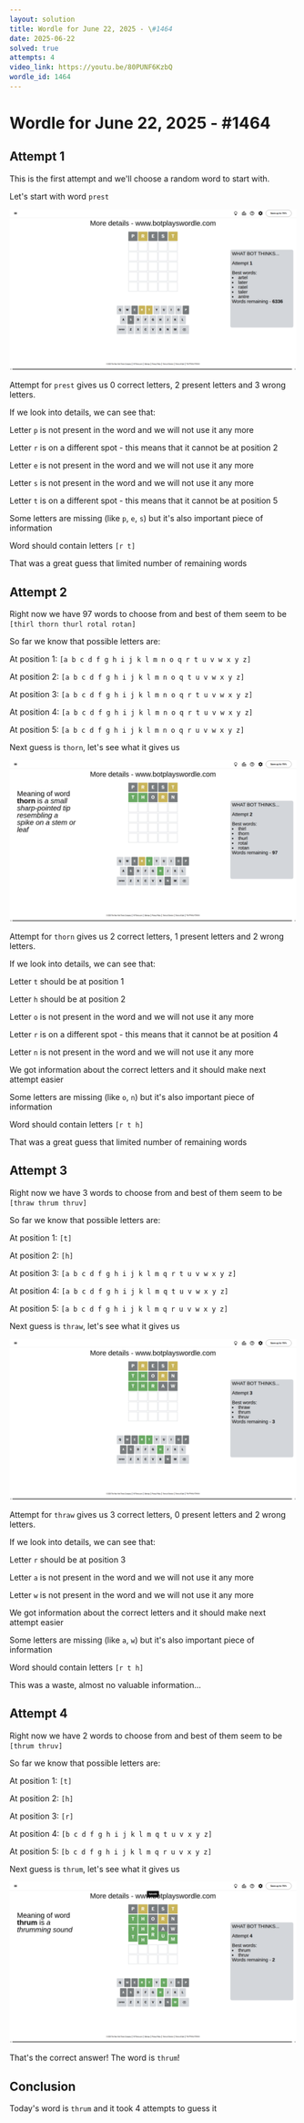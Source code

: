 ```yaml
---
layout: solution
title: Wordle for June 22, 2025 - \#1464
date: 2025-06-22
solved: true
attempts: 4
video_link: https://youtu.be/80PUNF6KzbQ
wordle_id: 1464
---
```


# Wordle for June 22, 2025 - \#1464

## Attempt 1

This is the first attempt and we'll choose a random word to start with.

Let's start with word `prest`

![Attempt 1](2025-06-22/attempt-1.png)

Attempt for `prest` gives us 0 correct letters, 2 present letters and 3 wrong letters.

If we look into details, we can see that:

Letter `p` is not present in the word and we will not use it any more

Letter `r` is on a different spot - this means that it cannot be at position 2

Letter `e` is not present in the word and we will not use it any more

Letter `s` is not present in the word and we will not use it any more

Letter `t` is on a different spot - this means that it cannot be at position 5

Some letters are missing (like `p`, `e`, `s`) but it's also important piece of information

Word should contain letters `[r t]`

That was a great guess that limited number of remaining words



## Attempt 2

Right now we have 97 words to choose from and best of them seem to be `[thirl thorn thurl rotal rotan]`

So far we know that possible letters are:

At position 1: `[a b c d f g h i j k l m n o q r t u v w x y z]`

At position 2: `[a b c d f g h i j k l m n o q t u v w x y z]`

At position 3: `[a b c d f g h i j k l m n o q r t u v w x y z]`

At position 4: `[a b c d f g h i j k l m n o q r t u v w x y z]`

At position 5: `[a b c d f g h i j k l m n o q r u v w x y z]`

Next guess is `thorn`, let's see what it gives us

![Attempt 2](2025-06-22/attempt-2.png)

Attempt for `thorn` gives us 2 correct letters, 1 present letters and 2 wrong letters.

If we look into details, we can see that:

Letter `t` should be at position 1

Letter `h` should be at position 2

Letter `o` is not present in the word and we will not use it any more

Letter `r` is on a different spot - this means that it cannot be at position 4

Letter `n` is not present in the word and we will not use it any more

We got information about the correct letters and it should make next attempt easier

Some letters are missing (like `o`, `n`) but it's also important piece of information

Word should contain letters `[r t h]`

That was a great guess that limited number of remaining words



## Attempt 3

Right now we have 3 words to choose from and best of them seem to be `[thraw thrum thruv]`

So far we know that possible letters are:

At position 1: `[t]`

At position 2: `[h]`

At position 3: `[a b c d f g h i j k l m q r t u v w x y z]`

At position 4: `[a b c d f g h i j k l m q t u v w x y z]`

At position 5: `[a b c d f g h i j k l m q r u v w x y z]`

Next guess is `thraw`, let's see what it gives us

![Attempt 3](2025-06-22/attempt-3.png)

Attempt for `thraw` gives us 3 correct letters, 0 present letters and 2 wrong letters.

If we look into details, we can see that:

Letter `r` should be at position 3

Letter `a` is not present in the word and we will not use it any more

Letter `w` is not present in the word and we will not use it any more

We got information about the correct letters and it should make next attempt easier

Some letters are missing (like `a`, `w`) but it's also important piece of information

Word should contain letters `[r t h]`

This was a waste, almost no valuable information...



## Attempt 4

Right now we have 2 words to choose from and best of them seem to be `[thrum thruv]`

So far we know that possible letters are:

At position 1: `[t]`

At position 2: `[h]`

At position 3: `[r]`

At position 4: `[b c d f g h i j k l m q t u v x y z]`

At position 5: `[b c d f g h i j k l m q r u v x y z]`

Next guess is `thrum`, let's see what it gives us

![Attempt 4](2025-06-22/attempt-4.png)

That's the correct answer! The word is `thrum`!

## Conclusion

Today's word is `thrum` and it took 4 attempts to guess it

